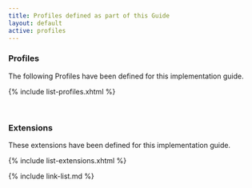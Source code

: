 ```yaml
---
title: Profiles defined as part of this Guide
layout: default
active: profiles
---
```

### Profiles

The following Profiles have been defined for this implementation guide.

{% include list-profiles.xhtml %}

<br />

### Extensions

These extensions have been defined for this implementation guide.


{% include list-extensions.xhtml %}


{% include link-list.md %}

<br />
